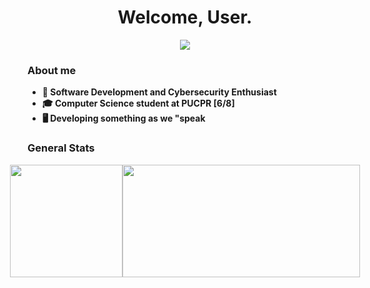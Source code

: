 <h1 align="center"><b>Welcome, User.</h1>

<p align="center">
    <a href="https://github.com/KurlenMurlen"><img src="https://readme-typing-svg.herokuapp.com?font=Time+New+Roman&color=cyan&size=25&center=true&vCenter=true&width=600&height=100&lines=011100110110100101101101011100000110110001111001;001000000110001001100101011101000111010001100101;011100100010000001110100011010000110000101101110;00100000011110010110111101110101"></a>
</p>


### About me
- 🔭 Software Development and Cybersecurity Enthusiast
- 🎓 Computer Science student at PUCPR [6/8]
- 🖥️ Developing something as we "speak

### General Stats
<div style="display: flex; align-items: center; justify-content: center;">
  <picture>
  <source srcset="https://github-readme-stats.vercel.app/api?username=KurlenMurlen&theme=tokyonight&show_icons=true" height= "180cm"/>
  <source srcset="https://github-readme-stats.vercel.app/api?username=KurlenMurlen&show_icons=true"/>
  <img src="https://github-readme-stats.vercel.app/api/top-langs/?username=KurlenMurlen&layout=compact&theme=tokyonight" />
</picture>
  <img height= "180cm" width="380cm"  src="https://github-readme-stats.vercel.app/api/top-langs/?username=EduContin&layout=compact&theme=tokyonight"/>
</div>

